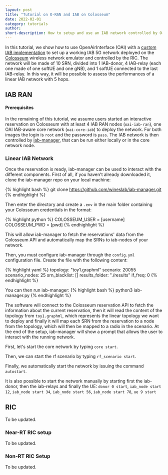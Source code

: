 ```yaml
---
layout: post
title: "Tutorial on O-RAN and IAB on Colosseum"
date: 2022-02-01
category: tutorials
author:
short-description: How to setup and use an IAB network controlled by O-RAN in Colosseum
---
```


In this tutorial, we show how to use OpenAirInterface (OAI) with a [custom IAB implementation](https://dl.acm.org/doi/10.1145/3495243.3558750) to set up a working IAB 5G network deployed on the [Colosseum](/experimental-platforms/colosseum) wireless network emulator and controlled by the RIC. The network will be made of 10 SRN, divided into 1 IAB-donor, 4 IAB-relay (each one made of one softUE and one gNB), and 1 softUE connected to the last IAB-relay. In this way, it will be possible to assess the performances of a linear IAB network with 5 hops.

<!-- Later on, we'll describe how to deploy a realistic IAB network using the scenarios we developed using real data from different European cities. -->

## IAB RAN

#### Prerequisites

In the remaining of this tutorial, we assume users started an interactive reservation on Colosseum with at least 4 IAB RAN nodes (`oai-iab-ran`), one OAI IAB-aware core network (`oai-core-iab`) to deploy the network. For both images the login is `root` and the password is `pass`. The IAB network is then controlled by [iab-manager](https://github.com/wineslab/iab-manager), that can be run either locally or in the core network node.

### Linear IAB Network

Once the reservation is ready, iab-manager can be used to interact with the different components. First of all, if you haven't already downloaded it, clone the iab-manager repo on your local machine:

{% highlight bash %}
git clone https://github.com/wineslab/iab-manager.git
{% endhighlight %}

Then enter the directory and create a `.env` in the main folder containing your Colosseum credentials in the format:

{% highlight python %}
COLOSSEUM_USER = [username]
COLOSSEUM_PWD = [pwd]
{% endhighlight %}

This will allow iab-manager to fetch the reservations' data from the Colosseum API and automatically map the SRNs to iab-nodes of your network.

Then, you must configure iab-manager through the `config.yml` configuration file. Create the file with the following content:

{% highlight yaml %}
topology: "toy1.graphml"
scenario: 20055
scenario_nodes: 25
srn_blacklist: []
results_folder: "./results"
if_freq: 0
{% endhighlight %}

You can then run iab-manager:
{% highlight bash %}
python3 iab-manager.py
{% endhighlight %}

The software will connect to the Colosseum reservation API to fetch the information about the current reservation, then it will read the content of the topology from `toy1.graphml`, which represents the linear topology we want to deploy and finally it will map each SRN from the reservation to a node from the topology, which will then be mapped to a radio in the scenario. At the end of the setup, iab-manager will show a prompt that allows the user to interact with the running network.

First, let's start the core network by typing `core start`.

Then, we can start the rf scenario by typing `rf_scenario start`.

Finally, we automatically start the network by issuing the command `autostart`.

It is also possible to start the network manually by starting first the iab-donor, then the iab-relays and finally the UE: `donor 0 start`, `iab_node start 12`, `iab_node start 34`, `iab_node start 56`, `iab_node start 78`, `ue 9 start`

<!-- ### Realistic IAB Network -->

## RIC

To be updated.

### Near-RT RIC setup

To be updated.

### Non-RT RIC Setup

To be updated.
